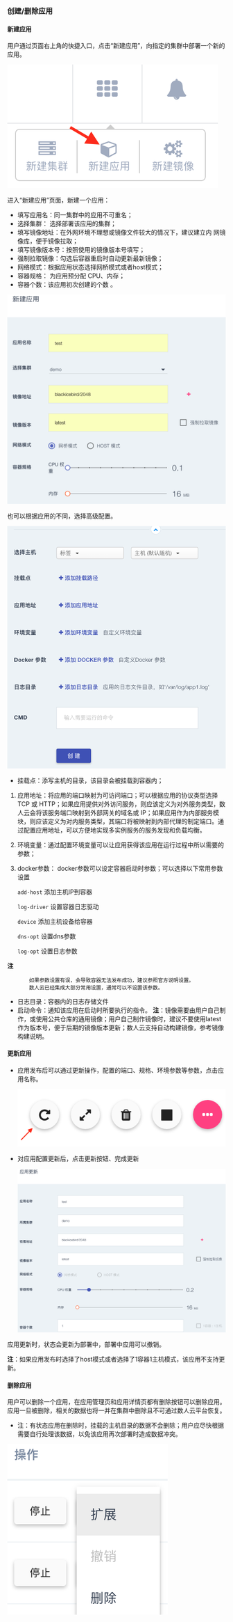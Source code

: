 ### 创建/删除应用

#### 新建应用

用户通过页面右上角的快捷入口，点击“新建应用”，向指定的集群中部署一个新的应用。  

![create_a_new_app](appbutton.png)  

进入“新建应用”页面，新建一个应用：
 
 * 填写应用名：同一集群中的应用不可重名；
 * 选择集群： 选择部署该应用的集群； 
 * 填写镜像地址：在外网环境不理想或镜像文件较大的情况下，建议建立内  网镜像库，便于镜像拉取；
 * 填写镜像版本号：按照使用的镜像版本号填写；
 * 强制拉取镜像：勾选后容器重启时自动更新最新镜像；
 * 网络模式：根据应用状态选择网桥模式或者host模式；
 * 容器规格： 为应用预分配 CPU、内存；
 * 容器个数：该应用初次创建的个数 。

![create_a_new_app](addnewapp_app.png)  

也可以根据应用的不同，选择高级配置。  

![create a new app2](addnewapp_env.png)

*  挂载点：添写主机的目录，该目录会被挂载到容器内；

1. 应用地址：将应用的端口映射为可访问端口；可以根据应用的协议类型选择 TCP 或 HTTP；如果应用提供对外访问服务，则应该定义为对外服务类型，数人云会将该服务端口映射到外部网关的域名或 IP；如果应用作为内部服务模块，则应该定义为对内服务类型，其端口将被映射到内部代理的制定端口。通过配置应用地址，可以方便地实现多实例服务的服务发现和负载均衡。
2. 环境变量：通过配置环境变量可以让应用获得该应用在运行过程中所以需要的参数；  
3. docker参数： docker参数可以设定容器启动时参数；可以选择以下常用参数设置
      
   `add-host`    添加主机IP到容器
   
   `log-driver`  设置容器日志驱动
   
   `device`      添加主机设备给容器
   
   `dns-opt`      设置dns参数
   
   `log-opt`	   设置日志参数
  
  **注**
  
           如果参数设置有误，会导致容器无法发布成功，建议参照官方说明设置。
           数人云已经集成大部分常用设置，通常可以不设置该参数。
          
* 日志目录：容器内的日志存储文件
* 启动命令：通知该应用在启动时所要执行的指令。
**注**：镜像需要由用户自己制作，或使用公共仓库的通用镜像；用户自己制作镜像时，建议不要使用latest 作为版本号，便于后期的镜像版本更新；数人云支持自动构建镜像，参考镜像构建说明。


#### 更新应用

* 应用发布后可以通过更新操作，配置的端口、规格、环境参数等参数，点击应用名称。
  
   ![应用更新](update_app01.png)
    
* 对应用配置更新后，点击更新按钮、完成更新
     
   ![应用更新](update_app02.png)
    

应用更新时，状态会更新为部署中，部署中应用可以撤销。

**注**：如果应用发布时选择了host模式或者选择了1容器1主机模式，该应用不支持更新。



#### 删除应用

用户可以删除一个应用，在应用管理页和应用详情页都有删除按钮可以删除应用。应用一旦被删除，相关的数据也将一并在集群中删除且不可通过数人云平台恢复。     

* 注：有状态应用在删除时，挂载的主机目录的数据不会删除；用户应尽快根据需要自行处理该数据，以免该应用再次部署时造成数据冲突。  

![](del_app.png)
